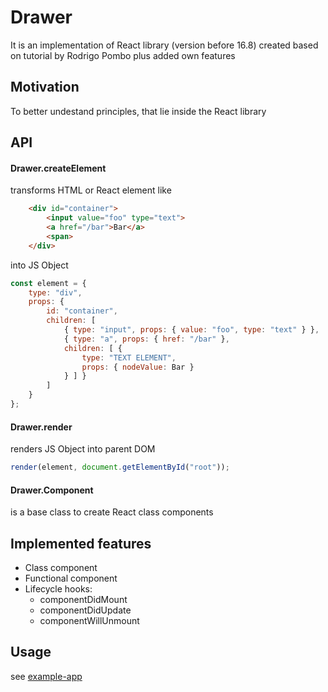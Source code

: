 # Drawer 

It is an implementation of React library (version before 16.8) created based on tutorial by Rodrigo Pombo plus added own features

## Motivation

To better undestand principles, that lie inside the React library

## API

#### Drawer.createElement

transforms HTML or React element like 

```html
    <div id="container">
        <input value="foo" type="text"> 
        <a href="/bar">Bar</a>
        <span>      
    </div> 
```

into JS Object

```js
const element = {
    type: "div",
    props: {
        id: "container",
        children: [
            { type: "input", props: { value: "foo", type: "text" } },
            { type: "a", props: { href: "/bar" }, 
            children: [ {
                type: "TEXT ELEMENT",
                props: { nodeValue: Bar }
            } ] }
        ]
    }
};
```

#### Drawer.render

renders JS Object into parent DOM

```js
render(element, document.getElementById("root"));
```

#### Drawer.Component

is a base class to create React class components

## Implemented features

- Class component
- Functional component
- Lifecycle hooks:
    - componentDidMount
    - componentDidUpdate
    - componentWillUnmount

## Usage

see [example-app](example-app)






